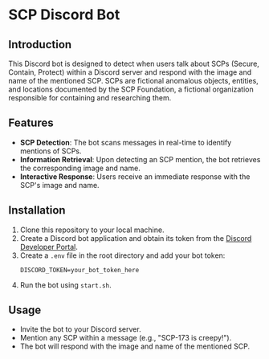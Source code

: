 # SCP Discord Bot

## Introduction
This Discord bot is designed to detect when users talk about SCPs (Secure, Contain, Protect) within a Discord server and respond with the image and name of the mentioned SCP. SCPs are fictional anomalous objects, entities, and locations documented by the SCP Foundation, a fictional organization responsible for containing and researching them.

## Features
- **SCP Detection**: The bot scans messages in real-time to identify mentions of SCPs.
- **Information Retrieval**: Upon detecting an SCP mention, the bot retrieves the corresponding image and name.
- **Interactive Response**: Users receive an immediate response with the SCP's image and name.

## Installation
1. Clone this repository to your local machine.
3. Create a Discord bot application and obtain its token from the [Discord Developer Portal](https://discord.com/developers/applications).
4. Create a `.env` file in the root directory and add your bot token:
    ```
    DISCORD_TOKEN=your_bot_token_here
    ```
5. Run the bot using `start.sh`.

## Usage
- Invite the bot to your Discord server.
- Mention any SCP within a message (e.g., "SCP-173 is creepy!").
- The bot will respond with the image and name of the mentioned SCP.
